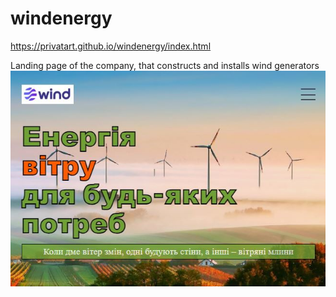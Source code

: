 # windenergy

https://privatart.github.io/windenergy/index.html

Landing page of the company, that constructs and installs wind generators
![screenshot](https://github.com/privatart/windenergy/blob/main/img/winenergy-screenshot.JPG)
